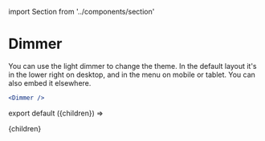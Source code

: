 import Section from '../components/section'

# Dimmer

You can use the light dimmer to change the theme. In the default layout it's in the lower right on desktop, and in the menu on mobile or tablet. You can also embed it elsewhere.

```jsx live
<Dimmer />
```

export default ({children}) => <Section name='dimmer'>{children}</Section>